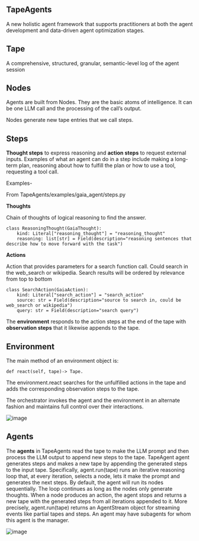 ## TapeAgents 
A new holistic agent framework that supports practitioners at both the agent development and data-driven agent optimization stages.

## Tape
A comprehensive, structured, granular, semantic-level log of the agent session

## Nodes
Agents are built from Nodes. They are the basic atoms of intelligence. It can be one LLM call and the processing of the call’s output.

Nodes generate new tape entries that we call steps.

## Steps
**Thought steps** to express reasoning and **action steps** to request external inputs.
Examples of what an agent can do in a step include making a long-term plan, reasoning about how to fulfill the plan or how to use a tool, requesting a tool call.

Examples- 

From TapeAgents/examples/gaia_agent/steps.py 

**Thoughts**

Chain of thoughts of logical reasoning to find the answer.

    class ReasoningThought(GaiaThought):
        kind: Literal["reasoning_thought"] = "reasoning_thought"
        reasoning: list[str] = Field(description="reasoning sentences that describe how to move forward with the task")
    
**Actions**

Action that provides parameters for a search function call. Could search in the web_search or wikipedia. Search results will be ordered by relevance from top to bottom

    class SearchAction(GaiaAction):
        kind: Literal["search_action"] = "search_action"
        source: str = Field(description="source to search in, could be web_search or wikipedia")
        query: str = Field(description="search query")
    
The **environment** responds to the action steps at the end of the tape with **observation steps** that it likewise
 appends to the tape.

 ## Environment 

 The main method of an environment object is:
       
    def react(self, tape)-> Tape.
    
 The environment.react searches for the unfulfilled actions in the tape and adds the corresponding observation steps to the tape.

 The orchestrator invokes the agent and the environment in an alternate fashion and maintains full control over their interactions.

 ![image](https://github.com/user-attachments/assets/5a342914-85d4-416c-9a02-8c57646ed74c)

## Agents

The **agents** in TapeAgents read the tape to make the LLM prompt and then process the LLM output to append
new steps to the tape.
 TapeAgent agent generates steps and makes a new tape by appending the generated steps to the input tape.
 Specifically, agent.run(tape) runs an iterative reasoning loop that, at every iteration, selects a node, lets it make the prompt
 and generates the next steps. By default, the
 agent will run its nodes sequentially. The loop continues as long as the nodes only
 generate thoughts. When a node produces an action, the agent
 stops and returns a new tape with the generated steps from
 all iterations appended to it. More precisely, agent.run(tape)
 returns an AgentStream object for streaming events like partial
 tapes and steps. An agent may have subagents for whom this agent is the
 manager.

 ![image](https://github.com/user-attachments/assets/8a98be1b-a2eb-45f5-b669-42c09b186894)
